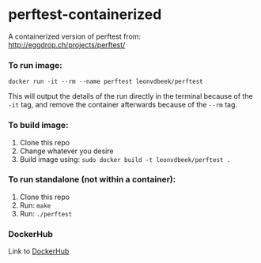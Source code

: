 # perftest-containerized
A containerized version of perftest from: http://eggdrop.ch/projects/perftest/

### To run image: 
`docker run -it --rm --name perftest leonvdbeek/perftest`

This will output the details of the run directly in the terminal because of the `-it` tag, and remove the container afterwards because of the `--rm` tag.

### To build image:
1. Clone this repo
2. Change whatever you desire
3. Build image using: `sudo docker build -t leonvdbeek/perftest .`

### To run standalone (not within a container):
1. Clone this repo
2. Run: `make`
3. Run: `./perftest`

### DockerHub
Link to [DockerHub](https://hub.docker.com/r/leonvdbeek/perftest)
